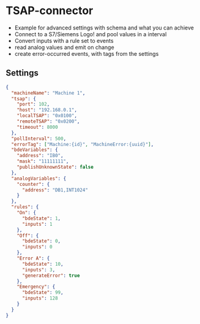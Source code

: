 # TSAP-connector

- Example for advanced settings with schema and what you can achieve
- Connect to a S7/Siemens Logo! and pool values in a interval
- Convert inputs with a rule set to events
- read analog values and emit on change
- create error-occurred events, with tags from the settings


## Settings

```JSON
{
  "machineName": "Machine 1",
  "tsap": {
    "port": 102,
    "host": "192.168.0.1",
    "localTSAP": "0x0100",
    "remoteTSAP": "0x0200",
    "timeout": 8000
  },
  "pollInterval": 500,
  "errorTag": ["Machine:{id}", "MachineError:{uuid}"],
  "bdeVariables": {
    "address": "IB0",
    "mask": "11111111",
    "publishUnknownState": false
  },
  "analogVariables": {
    "counter": {
      "address": "DB1,INT1024"
    }
  },
  "rules": {
    "On": {
      "bdeState": 1,
      "inputs": 1
    },
    "Off": {
      "bdeState": 0,
      "inputs": 0
    },
    "Error A": {
      "bdeState": 10,
      "inputs": 3,
      "generateError": true
    },
    "Emergency": {
      "bdeState": 99,
      "inputs": 128
    }
  }
}
```
